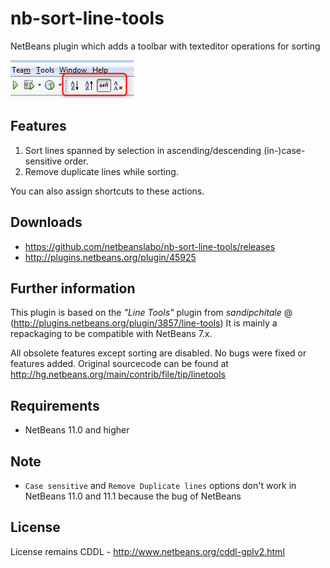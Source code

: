 nb-sort-line-tools
==================

NetBeans plugin which adds a toolbar with texteditor operations for sorting

![Screenshot](screenshots/screenshot.png)

## Features

1. Sort lines spanned by selection in ascending/descending (in-)case-sensitive order.
2. Remove duplicate lines while sorting.

You can also assign shortcuts to these actions.

## Downloads

- https://github.com/netbeanslabo/nb-sort-line-tools/releases
- http://plugins.netbeans.org/plugin/45925

## Further information

This plugin is based on the _"Line Tools"_ plugin from _sandipchitale_ @ (http://plugins.netbeans.org/plugin/3857/line-tools)
It is mainly a repackaging to be compatible with NetBeans 7.x.

All obsolete features except sorting are disabled. No bugs were fixed or features added.
Original sourcecode can be found at http://hg.netbeans.org/main/contrib/file/tip/linetools

## Requirements

- NetBeans 11.0 and higher

## Note

- `Case sensitive` and `Remove Duplicate lines` options don't work in NetBeans 11.0 and 11.1 because the bug of NetBeans

## License

License remains CDDL - http://www.netbeans.org/cddl-gplv2.html

